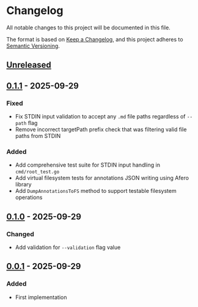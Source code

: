# Changelog

All notable changes to this project will be documented in this file.

The format is based on [Keep a Changelog](https://keepachangelog.com/en/1.0.0/),
and this project adheres to [Semantic Versioning](https://semver.org/spec/v2.0.0.html).



## [Unreleased]

## [0.1.1] - 2025-09-29

### Fixed

- Fix STDIN input validation to accept any `.md` file paths regardless of `--path` flag
- Remove incorrect targetPath prefix check that was filtering valid file paths from STDIN

### Added

- Add comprehensive test suite for STDIN input handling in `cmd/root_test.go`
- Add virtual filesystem tests for annotations JSON writing using Afero library
- Add `DumpAnnotationsToFS` method to support testable filesystem operations

## [0.1.0] - 2025-09-29

### Changed

- Add validation for `--validation` flag value

## [0.0.1] - 2025-09-29

### Added

- First implementation

[Unreleased]: https://github.com/giantswarm/frontmatter-validator/compare/v0.1.1...HEAD
[0.1.1]: https://github.com/giantswarm/frontmatter-validator/compare/v0.1.0...v0.1.1
[0.1.0]: https://github.com/giantswarm/frontmatter-validator/compare/v0.0.1...v0.1.0
[0.0.1]: https://github.com/giantswarm/frontmatter-validator/releases/tag/v0.0.1
